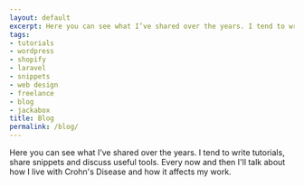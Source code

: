 ```yaml
---
layout: default
excerpt: Here you can see what I’ve shared over the years. I tend to write tutorials about WordPress, share code snippets and discuss useful design tools. 
tags:
- tutorials
- wordpress
- shopify
- laravel
- snippets
- web design
- freelance
- blog
- jackabox
title: Blog
permalink: /blog/
---
```

Here you can see what I’ve shared over the years. I tend to write tutorials, share snippets and discuss useful tools. Every now and then I'll talk about how I live with Crohn's Disease and how it affects my work. 